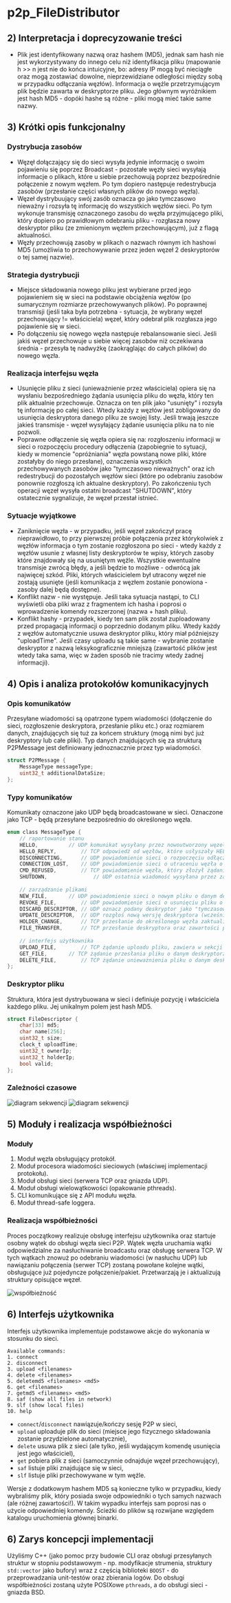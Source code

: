 # p2p_FileDistributor

## 2) Interpretacja i doprecyzowanie treści
- Plik jest identyfikowany nazwą oraz hashem (MD5), jednak sam hash nie jest wykorzystywany do innego celu niż identyfikacja pliku (mapowanie h >> n jest nie do końca intuicyjne, bo: adresy IP mogą być nieciągłe oraz mogą zostawiać dowolne, nieprzewidziane odległości między sobą w przypadku odłączania węzłów). Informacja o węźle przetrzymującym plik będzie zawarta w deskryptorze pliku. Jego głównym wyróżnikiem jest hash MD5 - dopóki hashe są różne - pliki mogą mieć takie same nazwy.

## 3) Krótki opis funkcjonalny
### Dystrybucja zasobów
- Węzęł dołączający się do sieci wysyła jedynie informację o swoim pojawieniu się poprzez Broadcast - pozostałe węzły sieci wysyłają	 informacje o plikach, które u siebie przechowują poprzez bezpośrednie połączenie z nowym węzłem. Po tym dopiero następuje redestrybucja zasobów (przesłanie części własnych plików do nowego węzła).
- Węzeł dystrybuujący swój zasób oznacza go jako tymczasowo nieważny i rozsyła tę informację do wszystkich węzłów sieci. Po tym wykonuje transmisję oznaczonego zasobu do węzła przyjmującego pliki, który dopiero po prawidłowym odebraniu pliku - rozgłasza nowy deskryptor pliku (ze zmienionym węzłem przechowującym), już z flagą aktualności.
- Węzły przechowują zasoby w plikach o nazwach równym ich hashowi MD5 (umożliwia to przechowywanie przez jeden węzeł 2 deskryptorów o tej samej nazwie).

### Strategia dystrybucji
- Miejsce składowania nowego pliku jest wybierane przed jego pojawieniem się w sieci na podstawie obciążenia węzłów (po sumarycznym rozmiarze przechowywanych plików). Po poprawnej transmisji (jeśli taka była potrzebna - sytuacja, że wybrany węzeł przechowujący != właściciela) węzeł, który odebrał plik rozgłasza jego pojawienie się w sieci.
- Po dołączeniu się nowego węzła następuje rebalansowanie sieci. Jeśli jakiś węzeł przechowuje u siebie więcej zasobów niż oczekiwana średnia - przesyła tę nadwyżkę (zaokrąglając do całych plików) do nowego węzła.

### Realizacja interfejsu węzła
- Usunięcie pliku z sieci (unieważnienie przez właściciela) opiera się na wysłaniu bezpośredniego żądania usunięcia pliku do węzła, który ten plik aktualnie przechowuje. Oznacza on ten plik jako "usunięty" i rozsyła tę informację po całej sieci. Wtedy każdy z węzłów jest zobligowany do usunięcia deskryptora danego pliku ze swojej listy. Jeśli trwają jeszcze jakieś transmisje - węzeł wysyłający żądanie usunięcia pliku na to nie pozwoli.
- Poprawne odłączenie się węzła opiera się na: rozgłoszeniu informacji w sieci o rozpoczęciu procedury odłączenia (zapobiegnie to sytuacji, kiedy w momencie "opróżniania" węzła powstaną nowe pliki, które zostałyby do niego przesłane), oznaczenia wszystkich przechowywanych zasobów jako "tymczasowo nieważnych" oraz ich redestrybucji do pozostałych węzłów sieci (które po odebraniu zasobów ponownie rozgłoszą ich aktualne deskryptory). Po zakończeniu tych operacji węzeł wysyła ostatni broadcast "SHUTDOWN", który ostatecznie sygnalizuje, że węzeł przestał istnieć.

### Sytuacje wyjątkowe
- Zaniknięcie węzła - w przypadku, jeśli węzeł zakończył pracę nieprawidłowo, to przy pierwszej próbie połączenia przez którykolwiek z węzłów informacja o tym zostanie rozgłoszona po sieci - wtedy każdy z węzłów usunie z własnej listy deskryptorów te wpisy, których zasoby które znajdowały się na usuniętym węźle. Wszystkie ewentualne transmisje zwrócą błędy, a jeśli będzie to możliwe - odwrócą jak najwięcej szkód. Pliki, których właścicielem był utracony węzeł nie zostają usunięte (jeśli komunikacja z węzłem zostanie ponowiona - zasoby dalej będą dostępne).
- Konflikt nazw - nie występuje. Jeśli taka sytuacja nastąpi, to CLI wyświetli oba pliki wraz z fragmentem ich hasha i poprosi o wprowadzenie komendy rozszerzonej (nazwa + hash pliku).
- Konflikt hashy - przypadek, kiedy ten sam plik został zuploadowany przed propagacją informacji o poprzednio dodanym pliku. Wtedy każdy z węzłów automatycznie usuwa deskryptor pliku, który miał późniejszy "uploadTime". Jeśli czasy uploadu są takie same - wybranie zostanie deskryptor z nazwą leksykograficznie mniejszą (zawartość plików jest wtedy taka sama, więc w żaden sposób nie tracimy wtedy żadnej informacji).

## 4) Opis i analiza protokołów komunikacyjnych
### Opis komunikatów
Przesyłane wiadomości są opatrzone typem wiadomości (dołączenie do sieci, rozgłoszenie deskryptora, przesłanie pliku etc.) oraz rozmiarem danych, znajdujących się tuż za końcem struktury (mogą nimi być już deskryptory lub całe pliki). Typ danych znajdujących się za strukturą P2PMessage jest definiowany jednoznacznie przez typ wiadomości.
```c
struct P2PMessage {
	MessageType messageType;
	uint32_t additionalDataSize;
};
```

### Typy komunikatów
Komunikaty oznaczone jako UDP będą broadcastowane w sieci. Oznaczone jako TCP - będą przesyłane bezpośrednio do określonego węzła.
```c
enum class MessageType {
	// raportowanie stanu
	HELLO,			// UDP komunikat wysyłany przez nowoutworzony węzeł
	HELLO_REPLY,		// TCP odpowiedź od węzłów, które usłyszały HELLO. Dołącza tablicę deskryptorów plików, które znajdowały się w danej chwili w konkretnym 
	DISCONNECTING,		// UDP powiadomienie sieci o rozpoczęciu odłączania się
	CONNECTION_LOST,	// UDP powiadomienie sieci o utraceniu węzła o określonym IP (podanym w sekcji danych)
	CMD_REFUSED,		// TCP powiadomienie węzła, który złożył żądanie (np. o pobranie pliku) o braku możliwości wykonania transkacji (np. dostęp do pliku oznaczonego jako "tymczasowo nieważny" albo próba przesłania pliku do węzła w stanie "disconnecting")
   	SHUTDOWN,           	// UDP ostatnia wiadomość wysyłana przez zamykający się węzeł - ostatecznie usuwa wszystkie deskryptory, ktore nadal nie zostaly zaktualizowane
	
	// zarządzanie plikami
	NEW_FILE,		// UDP powiadomienie sieci o nowym pliku o danym deskryptorze (podanym w sekcji danych)
	REVOKE_FILE,		// UDP powiadomienie sieci o usunięciu pliku o danym deskryptorze (podanym w sekcji danych)
	DISCARD_DESCRIPTOR,	// UDP oznacz podany deskryptor jako "tymczasowo nieważny"
	UPDATE_DESCRIPTOR,	// UDP rozgłoś nową wersję deskryptora (wcześniej oznaczonego jako "tymczasowo nieważny")
	HOLDER_CHANGE,		// TCP przesłanie do określonego węzła zaktualizowanego deskryptora (wcześniej oznaczonego jako "tymczasowo nieważny") oraz pliku
	FILE_TRANSFER,		// TCP przesłanie deskryptora oraz zawartości pliku do węzła, który wcześniej tego zażądał
	
	// interfejs użytkownika
	UPLOAD_FILE,		// TCP żądanie uploadu pliku, zawiera w sekcji danych: deskryptor oraz plik (jako tablica bajtów)
	GET_FILE,		// TCP żądanie przesłania pliku o danym deskryptorze (podanym w sekcji danych) od węzła przetrzymującego plik
	DELETE_FILE,		// TCP żądanie unieważnienia pliku o danym deskryptorze (podanym w sekcji danych) do węzła przetrzymującego plik
};
```

### Deskryptor pliku
Struktura, która jest dystrybuowana w sieci i definiuje pozycję i właściciela każdego pliku. Jej unikalnym polem jest hash MD5.
```c
struct FileDescriptor {
	char[33] md5;
	char name[256];
	uint32_t size;
	clock_t uploadTime;
	uint32_t ownerIp;
	uint32_t holderIp;
	bool valid;
};
```

### Zależności czasowe

![diagram sekwencji](docs/apidiagrams.png "Diagram sekwencji")
![diagram sekwencji](docs/join_disconnect.png "Diagram sekwencji")

## 5) Moduły i realizacja współbieżności
### Moduły
1. Moduł węzła obsługujący protokół.
2. Moduł procesora wiadomości sieciowych (właściwej implementacji protokołu).
3. Moduł obsługi sieci (serwera TCP oraz gniazda UDP).
4. Moduł obsługi wielowątkowości (opakowanie pthreads).
5. CLI komunikujące się z API modułu węzła.
6. Moduł thread-safe loggera.

### Realizacja współbieżności
Proces początkowy realizuje obsługę interfejsu użytkownika oraz startuje osobny wątek do obsługi węzła sieci P2P. Wątek węzła uruchamia wątki odpowiedzialne za nasłuchiwanie broadcastu oraz obsługę serwera TCP. W tych wątkach znowuż po odebraniu wiadomości (w nasłuchu UDP) lub nawiązaniu połączenia (serwer TCP) zostaną powołane kolejne wątki, obsługujące już pojedyncze połączenie/pakiet. Przetwarzają je i aktualizują struktury opisujące węzeł.

![współbieżność](https://github.com/saleph/TIN_p2p/blob/master/docs/concurrencydiagram.png "Realizacja współbieżności")

## 6) Interfejs użytkownika
Interfejs użytkownika implementuje podstawowe akcje do wykonania w stosunku do sieci.
```
Available commands:
1. connect
2. disconnect
3. upload <filenames>
4. delete <filenames>
5. deletemd5 <filenames> <md5>
6. get <filenames>
7. getmd5 <filenames> <md5>
8. saf (show all files in network)
9. slf (show local files)
10. help
```

- `connect`/`disconnect` nawiązuje/kończy sesję P2P w sieci,
- `upload` uploaduje plik do sieci (miejsce jego fizycznego składowania zostanie przydzielone automatycznie),
- `delete` usuwa plik z sieci (ale tylko, jeśli wydającym komendę usunięcia jest jego właściciel),
- `get` pobiera plik z sieci (samoczynnie odnajduje węzeł przechowujący),
- `saf` listuje pliki znajdujące się w sieci,
- `slf` listuje pliki przechowywane w tym węźle.

Wersje z dodatkowym hashem MD5 są konieczne tylko w przypadku, kiedy wybraliśmy plik, który posiada swoje odpowiedniki o tych samych nazwach (ale różnej zawartości!). W takim wypadku interfejs sam poprosi nas o użycie odpowiedniej komendy.
Ścieżki do plików są rozwijane względem katalogu uruchomienia głównej binarki.

## 6) Zarys koncepcji implementacji
Użyliśmy C++ (jako pomoc przy budowie CLI oraz obsługi przesyłanych struktur w stopniu podstawowym - np. modyfikacje strumenia, struktury `std::vector` jako bufory) wraz z częścią biblioteki `BOOST` - do przeprowadzania unit-testów oraz zbierania logów. Do obsługi współbieżności zostaną użyte POSIXowe `pthreads`, a do obsługi sieci - gniazda BSD.
